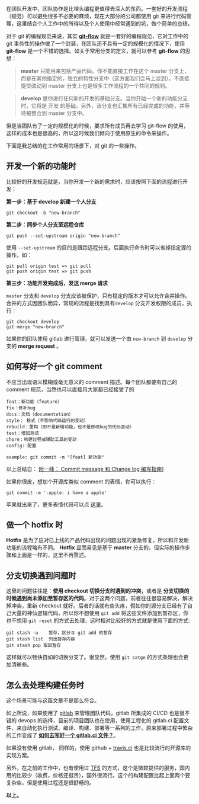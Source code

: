 在团队开发中，团队协作是比埋头编程更值得去深入的东西。一套好的开发流程（规范）可以避免很多不必要的麻烦，现在大部分的公司都使用 git 来进行代码管理，这里结合个人工作中的所得以及个人使用中经常遇到的坑，做个简单的总结。

对于 git 的编程规范来说，其实 **[git-flow]( <https://www.git-tower.com/learn/git/ebook/cn/command-line/advanced-topics/git-flow>)**  就是一套好的编程规范，它对工作中的 git 事务性的操作做了一个封装，在团队还不具有一定的规模化的情况下，使用 **git-flow** 是一个不错的选择。如关于常用分支的定义，就可以参考 **git-flow** 的思想：

>  **master** 只能用来包括产品代码。你不能直接工作在这个 master 分支上，而是在其他指定的，独立的特性分支中（这方面我们会马上谈到）。不直接提交改动到 master 分支上也是很多工作流程的一个共同的规则。

> **develop** 是你进行任何新的开发的基础分支。当你开始一个新的功能分支时，它将是 开发 的基础。另外，该分支也汇集所有已经完成的功能，并等待被整合到 master 分支中。

但是当团队有了一定的规模化的时候，要求所有成员再去学习 git-flow 的使用，这样的成本也是很高的，所以这时候我们倾向于使用原生的命令来操作。

下面是我总结的在工作常用的场景下，对 git 的一些操作。

## 开发一个新的功能时

比较好的开发规范就是，当你开发一个新的需求时，应该按照下面的流程进行开发：

**第一步：基于 develop 新建一个人分支** 

```shell
git checkout -b "new-branch"
```

**第二步：同步个人分支至远程仓库**

```shell
git push --set-upstream origin "new-branch"
```

使用 `--set-upstream` 的目的是跟踪远程分支。后面执行命令时可以省掉指定源的操作，如：

``` shell
git pull origin test => git pull 
git push origin test => git push
```



**第三步：功能开发完成后，发送 merge 请求**

`master` 分支和 `develop` 分支应该被保护，只有稳定的版本才可以允许合并操作。合并的方式因团队而异，常规的流程是找到具有`develop` 分支开发权限的成员，执行：

```shell
git checkout develop
git merge "new-branch"
```

如果你的团队使用 gitlab 进行管理，就可以发送一个由 `new-branch` 到 `develop` 分支的 **merge request** 。

## 如何写好一个 git comment

不应当出现语义模糊或毫无意义的 comment 描述。每个团队都要有自己的 comment 规范，当然也可以直接用大家都已经接受了的

```shell
feat：新功能（feature）
fix：修补bug
docs：文档（documentation）
style： 格式（不影响代码运行的变动）
rebuild：重构（即不是新增功能，也不是修改bug的代码变动）
test：增加测试
chore：构建过程或辅助工具的变动
config: 配置

example: git commit -m "[feat] 新功能"
```

以上总结自： [阮一峰： Commit message 和 Change log 编写指南](http://www.ruanyifeng.com/blog/2016/01/commit_message_change_log.html)]

如果你很皮，想加个开源库类似 comment 的表情，你可以执行：

```shell
git commit -m ':apple: i have a apple'
```

苹果就出来了，更多表情代码可以点 [这里](https://github.com/Michaelooo/just_write/blob/master/archived/%E5%85%B3%E4%BA%8Egit%2C%E4%BD%A0%E5%BA%94%E8%AF%A5%E7%9F%A5%E9%81%93%E7%9A%84%E6%93%8D%E4%BD%9C.md#git-comment-%E6%B7%BB%E5%8A%A0%E8%A1%A8%E6%83%85)。

## 做一个 hotfix 时

**Hotfix** 是为了应对已上线的产品代码出现的问题出现的紧急修复，所以和开发新功能的流程略有不同。 **Hotfix** 显而易见是基于 **master** 分支的。但实际的操作步骤和上面是一样的，这里不再赘述。

## 分支切换遇到问题时

这里的问题往往是：**使用 checkout 切换分支时遇到的冲突**，或者是 **分支切换的时候遇到尚未添加至暂存区的代码**。对于这两个问题，前者往往很容易解决，解决掉冲突，重新 checkout 就好。后者的话就有些头疼，假如你的源分支已经有了自己大量的神仙逻辑代码，所以你不想使用 `git add` 将这些文件添加到暂存区，你也不想用 `git reset` 的方式去处理，这时相对比较好的方式就是使用下面的方式:

```shell
git stash -u	暂存，区分与 git add 的暂存
git stash list	列出暂存内容
git stash pop 取回暂存
```

这样就可以畅快自如的切换分支了。很显然，使用 `git satge` 的方式条理也会更加清晰些。



## 怎么去处理构建任务时

这个场景可能与这篇文章不是那么符合。

如上所说，如果使用了 [gitlab](https://about.gitlab.com/) 来管理团队代码，gitlab 所集成的 CI/CD 也是很不错的 devops 的选择，目前的项目团队也在使用，使用工程化的 gitlab.ci 配置文件，来自动化执行测试、编译、构建、部署等一系列的工作，原来部署过程中繁杂的工作变成了 **[如何去写好一个 gitlab.ci 文件？](https://docs.gitlab.com/ee/ci/quick_start/)**。

如果没有使用 gitlab， 同样的，使用 github + [travis.ci](https://travis-ci.org/) 也是比较流行的开源库的实现方案。

另外，在之前的工作中，也有使用过 [TFS](https://visualstudio.microsoft.com/zh-hans/tfs/?rr=https%3A%2F%2Fwww.google.com.hk%2F) 的方式，这个是微软提供的服务，国内用的比较少（收费，价格还挺贵），国外很流行。这个的构建配置比起上面两个要复杂些，但是使用过程还是很舒畅的。



**以上。**